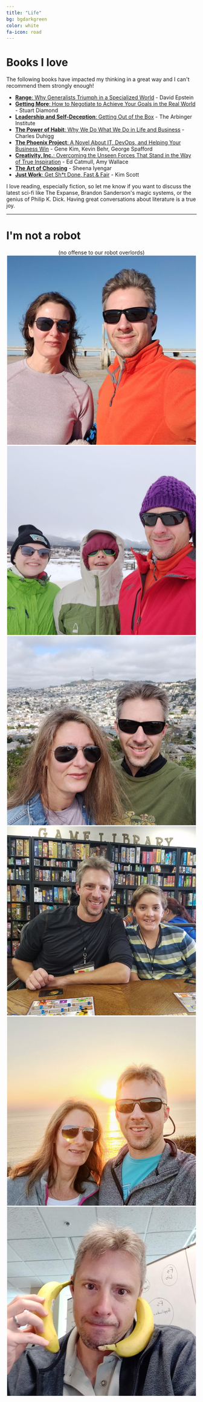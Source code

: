 ```yaml
---
title: "Life"
bg: bgdarkgreen
color: white
fa-icon: road
---
```



# Books I love

The following books have impacted my thinking in a great way and I can't recommend them strongly enough!   

- [__Range__: Why Generalists Triumph in a Specialized World](https://www.goodreads.com/book/show/41795733-range) - David Epstein
- [__Getting More__: How to Negotiate to Achieve Your Goals in the Real World](https://www.goodreads.com/book/show/8095067-getting-more) - Stuart Diamond
- [__Leadership and Self-Deception__: Getting Out of the Box](https://www.goodreads.com/book/show/180463.Leadership_and_Self_Deception) - The Arbinger Institute
- [__The Power of Habit__: Why We Do What We Do in Life and Business](https://www.goodreads.com/book/show/12609433-the-power-of-habit) - Charles Duhigg 
- [__The Phoenix Project__: A Novel About IT, DevOps, and Helping Your Business Win](https://www.goodreads.com/book/show/17255186-the-phoenix-project) - Gene Kim, Kevin Behr, George Spafford
- [__Creativity, Inc.__: Overcoming the Unseen Forces That Stand in the Way of True Inspiration](https://www.goodreads.com/book/show/18077903-creativity-inc) - Ed Catmull, Amy Wallace
- [__The Art of Choosing__](https://www.goodreads.com/book/show/6648865-the-art-of-choosing) - Sheena Iyengar
- [__Just Work__: Get Sh*t Done, Fast & Fair](https://www.goodreads.com/book/show/53138021-just-work) - Kim Scott


I love reading, especially fiction, so let me know if you want to discuss the latest sci-fi like The Expanse, Brandon Sanderson's magic systems, or the genius of Philip K. Dick. Having great conversations about literature is a true joy.

---
# I'm not a robot

<div style="text-align: center;">(no offense to our robot overlords)</div>

<div style="text-align: center;">
<img class="imagecircle" src="/img/Greg.Kate.Matanzas.jpg" alt="Greg Kate Matanzas">
<img class="imagecircle" src="/img/Greg.Kids.Snow.jpg" alt="Greg Kids Snow Tubing">
<img class="imagecircle" src="/img/Greg.Kate.SF.jpg" alt="Greg Kids Snow Tubing">
<img class="imagecircle" src="/img/Greg.Thomas.Game.Marathon.jpg" alt="Greg Thomas Board Game Marathon">
<img class="imagecircle" src="/img/Greg.Kate.SD.Sunset.jpg" alt="Greg Kate SD Sunset">
<img class="imagecircle" src="/img/Greg.Banana.Phone.jpg" alt="Greg Bananaphone">
</div>
